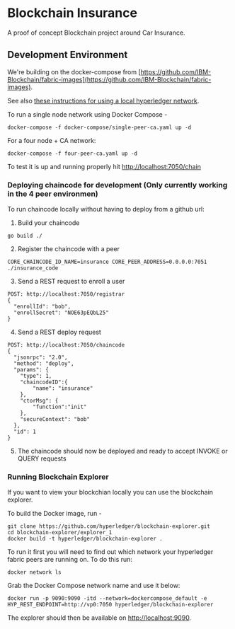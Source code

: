 # Blockchain Insurance

A proof of concept Blockchain project around Car Insurance.

## Development Environment

We're building on the docker-compose from [https://github.com/IBM-Blockchain/fabric-images](https://github.com/IBM-Blockchain/fabric-images).

See also [these instructions for using a local hyperledger network](https://github.com/IBM-Blockchain/marbles/blob/master/docs/use_local_hyperledger.md).

To run a single node network using Docker Compose -

```
docker-compose -f docker-compose/single-peer-ca.yaml up -d
```

For a four node + CA network:

```
docker-compose -f four-peer-ca.yaml up -d
```

To test it is up and running properly hit [http://localhost:7050/chain](http://localhost:7050/chain)

### Deploying chaincode for development (Only currently working in the 4 peer environmen)

To run chaincode locally without having to deploy from a github url:

1) Build your chaincode

```
go build ./
```

2) Register the chaincode with a peer

```
CORE_CHAINCODE_ID_NAME=insurance CORE_PEER_ADDRESS=0.0.0.0:7051 ./insurance_code
```

3) Send a REST request to enroll a user

```
POST: http://localhost:7050/registrar
{
  "enrollId": "bob",
  "enrollSecret": "NOE63pEQbL25"
}
```

4) Send a REST deploy request

```
POST: http://localhost:7050/chaincode
{
  "jsonrpc": "2.0",
  "method": "deploy",
  "params": {
    "type": 1,
    "chaincodeID":{
        "name": "insurance"
    },
    "ctorMsg": {
        "function":"init"
    },
    "secureContext": "bob"
  },
  "id": 1
}
```

5) The chaincode should now be deployed and ready to accept INVOKE or QUERY requests

### Running Blockchain Explorer

If you want to view your blockchian locally you can use the blockchain explorer.

To build the Docker image, run -

```
git clone https://github.com/hyperledger/blockchain-explorer.git
cd blockchain-explorer/explorer_1
docker build -t hyperledger/blockchain-explorer .
```

To run it first you will need to find out which network your hyperledger fabric peers are running on.
To do this run:

```
docker network ls
```

Grab the Docker Compose network name and use it below:

```
docker run -p 9090:9090 -itd --network=dockercompose_default -e HYP_REST_ENDPOINT=http://vp0:7050 hyperledger/blockchain-explorer
```

The explorer should then be available on [http://localhost:9090](http://localhost:9090).
